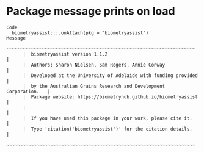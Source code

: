 # Package message prints on load

    Code
      biometryassist:::.onAttach(pkg = "biometryassist")
    Message
          ~~~~~~~~~~~~~~~~~~~~~~~~~~~~~~~~~~~~~~~~~~~~~~~~~~~~~~~~~~~~~~~~~~~~~
          |  biometryassist version 1.1.2                                     |
          |  Authors: Sharon Nielsen, Sam Rogers, Annie Conway                |
          |  Developed at the University of Adelaide with funding provided    |
          |  by the Australian Grains Research and Development Corporation.   |
          |  Package website: https://biometryhub.github.io/biometryassist    |
          |                                                                   |
          |  If you have used this package in your work, please cite it.      |
          |  Type 'citation('biometryassist')' for the citation details.      |
          ~~~~~~~~~~~~~~~~~~~~~~~~~~~~~~~~~~~~~~~~~~~~~~~~~~~~~~~~~~~~~~~~~~~~~
      

